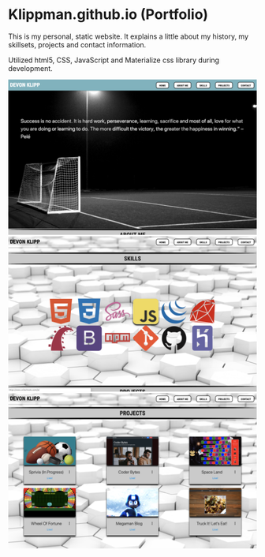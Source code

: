 # Klippman.github.io (Portfolio)

This is my personal, static website. It explains a little about my history, my skillsets, projects and contact information.

Utilized html5, CSS, JavaScript and Materialize css library during development.

![Window Settings](./images/portfolio.png)
![Window Settings](./images/portfolio2.png)
![Window Settings](./images/portfolio3.png)
